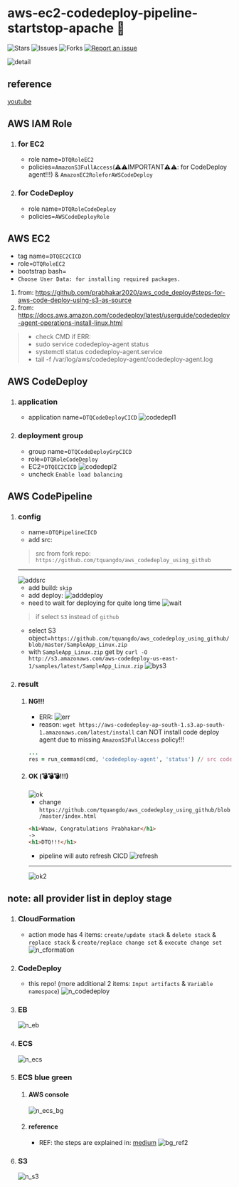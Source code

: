 # aws-ec2-codedeploy-pipeline-startstop-apache 🐳

![Stars](https://img.shields.io/github/stars/tquangdo/aws-ec2-codedeploy-pipeline-startstop-apache?color=f05340)
![Issues](https://img.shields.io/github/issues/tquangdo/aws-ec2-codedeploy-pipeline-startstop-apache?color=f05340)
![Forks](https://img.shields.io/github/forks/tquangdo/aws-ec2-codedeploy-pipeline-startstop-apache?color=f05340)
[![Report an issue](https://img.shields.io/badge/Support-Issues-green)](https://github.com/tquangdo/aws-ec2-codedeploy-pipeline-startstop-apache/issues/new)

![detail](screenshots/detail.png)

## reference
[youtube](https://www.youtube.com/watch?v=KoNWlnx6E1I)

## AWS IAM Role
1. ### for EC2
    - role name=`DTQRoleEC2`
    - policies=`AmazonS3FullAccess`(⚠️⚠️IMPORTANT⚠️⚠️: for CodeDeploy agent!!!) & `AmazonEC2RoleforAWSCodeDeploy`
1. ### for CodeDeploy
    - role name=`DTQRoleCodeDeploy`
    - policies=`AWSCodeDeployRole`

## AWS EC2
- tag name=`DTQEC2CICD`
- role=`DTQRoleEC2`
- bootstrap bash=
- `Choose User Data: for installing required packages.`
1. from: https://github.com/prabhakar2020/aws_code_deploy#steps-for-aws-code-deploy-using-s3-as-source
2. from: https://docs.aws.amazon.com/codedeploy/latest/userguide/codedeploy-agent-operations-install-linux.html
> - check CMD if ERR:
> - sudo service codedeploy-agent status
> - systemctl status codedeploy-agent.service
> - tail -f /var/log/aws/codedeploy-agent/codedeploy-agent.log


## AWS CodeDeploy
1. ### application
    - application name=`DTQCodeDeployCICD`
    ![codedepl1](screenshots/codedepl1.png)
1. ### deployment group
    - group name=`DTQCodeDeployGrpCICD`
    - role=`DTQRoleCodeDeploy`
    - EC2=`DTQEC2CICD`
    ![codedepl2](screenshots/codedepl2.png)
    - uncheck `Enable load balancing`

## AWS CodePipeline
1. ### config
    - name=`DTQPipelineCICD`
    - add src:
    > src from fork repo: `https://github.com/tquangdo/aws_codedeploy_using_github`
    ---
    ![addsrc](screenshots/addsrc.png)
    - add build: `skip`
    - add deploy:
    ![adddeploy](screenshots/adddeploy.png)
    - need to wait for deploying for quite long time
    ![wait](screenshots/wait.png)
    > if select `S3` instead of `github`
    - select S3 object=`https://github.com/tquangdo/aws_codedeploy_using_github/blob/master/SampleApp_Linux.zip`
    - with `SampleApp_Linux.zip` get by `curl -O http://s3.amazonaws.com/aws-codedeploy-us-east-1/samples/latest/SampleApp_Linux.zip`
    ![bys3](screenshots/bys3.png)
1. ### result
    1. #### NG!!!
        - ERR:
        ![err](screenshots/err.png)
        - reason: `wget https://aws-codedeploy-ap-south-1.s3.ap-south-1.amazonaws.com/latest/install` can NOT install code deploy agent due to missing `AmazonS3FullAccess` policy!!!
        ```rb
        ...
        res = run_command(cmd, 'codedeploy-agent', 'status') // src code in wget URL
        ```
    1. #### OK (💣💣💣!!!)
        ![ok](screenshots/ok.png)
        - change `https://github.com/tquangdo/aws_codedeploy_using_github/blob/master/index.html`
        ```html
        <h1>Waaw, Congratulations Prabhakar</h1>
        ->
        <h1>DTQ!!!</h1>
        ```
        - pipeline will auto refresh CICD
        ![refresh](screenshots/refresh.png)
        ---
        ![ok2](screenshots/ok2.png)

## note: all provider list in deploy stage
1. ### CloudFormation
    - action mode has 4 items: `create/update stack` & `delete stack` & `replace stack` & `create/replace change set` & `execute change set` 
    ![n_cformation](screenshots/n_cformation.png)
1. ### CodeDeploy
    - this repo! (more additional 2 items: `Input artifacts` & `Variable namespace`)
    ![n_codedeploy](screenshots/n_codedeploy.png)
1. ### EB
    ![n_eb](screenshots/n_eb.png)
1. ### ECS
    ![n_ecs](screenshots/n_ecs.png)
1. ### ECS blue green
    1. #### AWS console
        ![n_ecs_bg](screenshots/n_ecs_bg.png)
    1. #### reference
        - REF: the steps are explained in: [medium](https://medium.com/@shashank070/in-my-previous-blog-i-have-explained-how-to-do-initial-checks-like-code-review-code-build-cddcc21afd9f)
        ![bg_ref2](screenshots/bg_ref2.jpeg)
1. ### S3
    ![n_s3](screenshots/n_s3.png)
